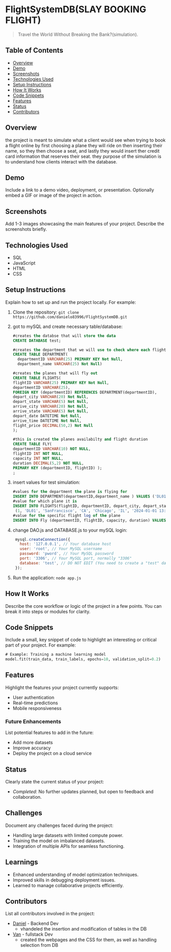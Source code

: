 # FlightSystemDB(SLAY BOOKING FLIGHT)

> Travel the World Without Breaking the Bank?(simulation).

## Table of Contents
* [Overview](#overview)
* [Demo](#demo)
* [Screenshots](#screenshots)
* [Technologies Used](#technologies-used)
* [Setup Instructions](#setup-instructions)
* [How It Works](#how-it-works)
* [Code Snippets](#code-snippets)
* [Features](#features)
* [Status](#status)
* [Contributors](#contributors)

## Overview
the project is meant to simulate what a client would see when trying to book a flight online by first choosing a plane they will ride on then inserting their name, so they then choose a seat, and lastly they would insert ther credit card information that reserves their seat. they purpose of the simulation is to understand how clients interact with the database.

## Demo
Include a link to a demo video, deployment, or presentation. Optionally embed a GIF or image of the project in action.

## Screenshots
Add 1-3 images showcasing the main features of your project. Describe the screenshots briefly.

## Technologies Used
* SQL
* JavaScript
* HTML
* CSS

## Setup Instructions
Explain how to set up and run the project locally. For example:
1. Clone the repository: `git clone https://github.com/danielo83996/FlightSystemDB.git`
2. got to mySQL and create necessary table/database:
   ````SQL
   #creates the databse that will store the data
   CREATE DATABASE test;

   #creates the department that we will use to check where each flight goes
   CREATE TABLE DEPARTMENT(
	 departmentID VARCHAR(25) PRIMARY KEY Not Null,
	 department_name VARCHAR(25) Not Null)

   #creates the planes that will fly out
   CREATE TABLE FLIGHTS(
   flightID VARCHAR(25) PRIMARY KEY Not Null,
   departmentID VARCHAR(25),
   FOREIGN KEY (departmentID) REFERENCES DEPARTMENT(departmentID),
   depart_city VARCHAR(20) Not Null,
   depart_state VARCHAR(5) Not Null,
   arrive_city VARCHAR(20) Not Null,
   arrive_state VARCHAR(5) Not Null,
   depart_date DATETIME Not Null,
   arrive_time DATETIME Not Null,
   flight_price DECIMAL(50,2) Not Null			
   );

   #this is created the planes availabilty and flight duration
   CREATE TABLE FLY( 
   departmentID VARCHAR(10) NOT NULL, 
   flightID INT NOT NULL, 
   capacity INT NOT NULL, 
   duration DECIMAL(5,2) NOT NULL,
   PRIMARY KEY (departmentID, flightID) );
   ;
   
   ````
3. insert values for test simulation:
   ````SQL
   #values for the department the plane is flying for
   INSERT INTO DEPARTMENT(departmentID,department_name ) VALUES ('DL01', 'Delta Airline')
   #value for which plane it is
   INSERT INTO FLIGHTS(flightID, departmentID, depart_city, depart_state, arrive_city, arrive_state, depart_date, arrive_time, flight_price) VALUES
    (1, 'DL01', 'SanFrancisco', 'CA', 'Chicago', 'IL', '2024-01-01 13:00:00', '2024-01-01 20:00:00', 400.00)
   #value for the specific flight log of the plane
   INSERT INTO Fly (departmentID, flightID, capacity, duration) VALUES ('DL01',1, 180, 3.5)

   ````
   
4. change DAO.js and DATABASE.js to your mySQL login:
   ````javascript
    mysql.createConnection({
      host: '127.0.0.1', // Your database host
      user: 'root', // Your MySQL username
      password: 'pword', // Your MySQL password
      port: '3306', // Your MySQL port, normally "3306"
      database: 'test', // DO NOT EDIT (You need to create a "test" database from your "MySQL Workbench")
    });

   ````
5. Run the application: `node app.js`

## How It Works
Describe the core workflow or logic of the project in a few points. You can break it into steps or modules for clarity.

## Code Snippets
Include a small, key snippet of code to highlight an interesting or critical part of your project. For example:
````SQL
# Example: Training a machine learning model
model.fit(train_data, train_labels, epochs=10, validation_split=0.2)

````

## Features
Highlight the features your project currently supports:
* User authentication
* Real-time predictions
* Mobile responsiveness

### Future Enhancements
List potential features to add in the future:
* Add more datasets
* Improve accuracy
* Deploy the project on a cloud service

## Status
Clearly state the current status of your project:
* _Completed_: No further updates planned, but open to feedback and collaboration.

## Challenges
Document any challenges faced during the project:
* Handling large datasets with limited compute power.
* Training the model on imbalanced datasets.
* Integration of multiple APIs for seamless functioning.

## Learnings
* Enhanced understanding of model optimization techniques.
* Improved skills in debugging deployment issues.
* Learned to manage collaborative projects efficiently.

## Contributors
List all contributors involved in the project:
* [Daniel](https://github.com/danielo83996) - Backend Dev
    * vhandeled the insertion and modification of tables in the DB  
* [Van](https://github.com/vana1219) - fullstack Dev
    * created the webpages and the CSS for them, as well as handling selection from DB  

